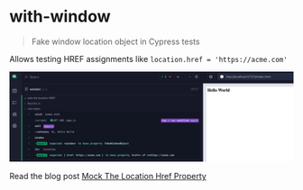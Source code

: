 # with-window

> Fake window location object in Cypress tests

Allows testing HREF assignments like `location.href = 'https://acme.com'`

![Passing test](./images/test.png)

Read the blog post [Mock The Location Href Property](https://glebbahmutov.com/blog/mock-location-href/)
